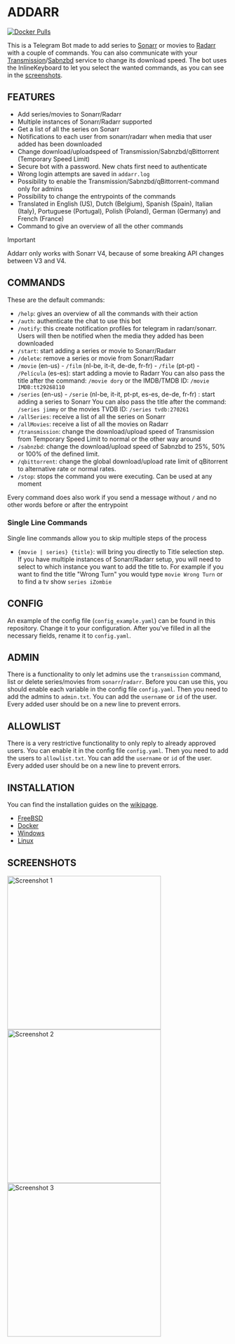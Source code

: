 # ADDARR

[![Docker Pulls](https://img.shields.io/docker/pulls/waterboy1602/addarr)](https://hub.docker.com/r/waterboy1602/addarr)

This is a Telegram Bot made to add series to [Sonarr](https://github.com/Sonarr/Sonarr) or movies to [Radarr](https://github.com/Radarr/Radarr) with a couple of commands. You can also communicate with your [Transmission](https://transmissionbt.com/)/[Sabnzbd](https://sabnzbd.org/) service to change its download speed. The bot uses the InlineKeyboard to let you select the wanted commands, as you can see in the [screenshots](#screenshots).

## FEATURES

- Add series/movies to Sonarr/Radarr
- Multiple instances of Sonarr/Radarr supported
- Get a list of all the series on Sonarr
- Notifications to each user from sonarr/radarr when media that user added has been downloaded
- Change download/uploadspeed of Transmission/Sabnzbd/qBittorrent (Temporary Speed Limit)
- Secure bot with a password. New chats first need to authenticate
- Wrong login attempts are saved in `addarr.log`
- Possibility to enable the Transmission/Sabnzbd/qBittorrent-command only for admins
- Possibility to change the entrypoints of the commands
- Translated in English (US), Dutch (Belgium), Spanish (Spain), Italian (Italy), Portuguese (Portugal), Polish (Poland), German (Germany) and French (France)
- Command to give an overview of all the other commands

> [!IMPORTANT]  
> Addarr only works with Sonarr V4, because of some breaking API changes between V3 and V4.

## COMMANDS

These are the default commands:

- `/help`: gives an overview of all the commands with their action
- `/auth`: authenticate the chat to use this bot
- `/notify`: this create notification profiles for telegram in radarr/sonarr. Users will then be notified when the media they added has been downloaded
- `/start`: start adding a series or movie to Sonarr/Radarr
- `/delete`: remove a series or movie from Sonarr/Radarr
- `/movie` (en-us) - `/film` (nl-be, it-it, de-de, fr-fr) - `/file` (pt-pt) - `/Película` (es-es): start adding a movie to Radarr
    You can also pass the title after the command: `/movie dory` or the IMDB/TMDB ID: `/movie IMDB:tt29268110`
- `/series` (en-us) - `/serie` (nl-be, it-it, pt-pt, es-es, de-de, fr-fr) : start adding a series to Sonarr
    You can also pass the title after the command: `/series jimmy` or the movies TVDB ID: `/series tvdb:270261`
- `/allSeries`: receive a list of all the series on Sonarr
- `/allMovies`: receive a list of all the movies on Radarr
- `/transmission`: change the download/upload speed of Transmission from Temporary Speed Limit to normal or the other way around
- `/sabnzbd`: change the download/upload speed of Sabnzbd to 25%, 50% or 100% of the defined limit.
- `/qbittorrent`: change the global download/upload rate limit of qBitorrent to alternative rate or normal rates.
- `/stop`: stops the command you were executing. Can be used at any moment  

Every command does also work if you send a message without `/` and no other words before or after the entrypoint

### Single Line Commands

Single line commands allow you to skip multiple steps of the process

- `{movie | series} {title}`: will bring you directly to Title selection step. If you have multiple instances of Sonarr/Radarr setup, you will need to select to which instance you want to add the title to. For example if you want to find the title "Wrong Turn" you would type `movie Wrong Turn` or to find a tv show `series iZombie`

## CONFIG

An example of the config file (`config_example.yaml`) can be found in this repository. Change it to your configuration. After you've filled in all the necessary fields, rename it to `config.yaml`.

## ADMIN

There is a functionality to only let admins use the `transmission` command, list or delete series/movies from `sonarr`/`radarr`. Before you can use this, you should enable each variable in the config file `config.yaml`. Then you need to add the admins to `admin.txt`. You can add the `username` or `id` of the user. Every added user should be on a new line to prevent errors.

## ALLOWLIST

There is a very restrictive functionality to only reply to already approved users. You can enable it in the config file `config.yaml`. Then you need to add the users to `allowlist.txt`. You can add the `username` or `id` of the user. Every added user should be on a new line to prevent errors.

## INSTALLATION

You can find the installation guides on the [wikipage](https://github.com/Waterboy1602/Addarr/wiki).

- [FreeBSD](https://github.com/Waterboy1602/Addarr/wiki/Installation-on-FreeBSD)
- [Docker](https://github.com/Waterboy1602/Addarr/wiki/Installation-on-Docker)
- [Windows](https://github.com/Waterboy1602/Addarr/wiki/Installation-on-Windows)
- [Linux](https://github.com/Waterboy1602/Addarr/wiki/Installation-on-Linux)

## SCREENSHOTS

<div style="float: left">
<img src="https://i.imgur.com/axufiPY.png" height="350" style="padding-right: 50px" alt="Screenshot 1">
<img src="https://i.imgur.com/oH0Q8XI.png" height="350" style="padding-right: 50px" alt="Screenshot 2">
<img src="https://i.imgur.com/17zZJ4s.png" height="350" style="padding-right: 50px" alt="Screenshot 3">
</div>

